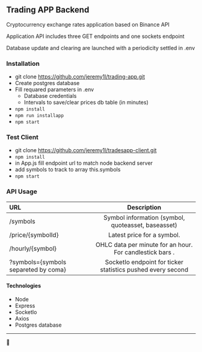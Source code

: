 ## Trading APP Backend

Cryptocurrency exchange rates application based on Binance API

Application API includes three GET endpoints and one sockets endpoint

Database update and clearing are launched with a periodicity settled in .env

### Installation
* git clone https://github.com/jeremy1l/trading-app.git
* Create postgres database
* Fill requared parameters in .env
  * Database credentials
  * Intervals to save/clear prices db table (in minutes)
* `npm install`
* `npm run installapp`
* `npm start`

### Test Client
* git clone https://github.com/jeremy1l/tradesapp-client.git
* `npm install`
* in App.js fill endpoint url to match node backend server
* add symbols to track to array this.symbols
* `npm start`

### API Usage
| URL  | Description |
| :------------ |:---------------:|
|/symbols | Symbol information (symbol, quoteasset, baseasset) |
|/price/{symbolId}     | Latest price for a symbol.        |
| /hourly/{symbol} |OHLC data per minute for an hour. For candlestick bars .  |
|?symbols={symbols separeted by coma} | SocketIo endpoint for ticker statistics pushed every second |


#### Technologies
- Node
- Express
- SocketIo
- Axios
- Postgres database

-----------

:tulip: